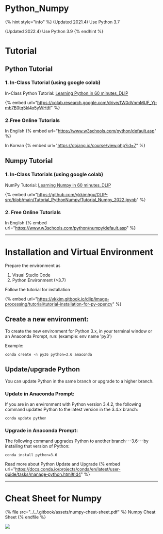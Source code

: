 # Python\_Numpy

{% hint style="info" %}
(Updated 2021.4) Use Python 3.7

(Updated 2022.4) Use Python 3.9
{% endhint %}

# Tutorial

##  Python Tutorial


### 1. In-Class Tutorial (using google colab)

In-Class Python Tutorial: [Learning Python in 60 minutes\_DLIP](https://colab.research.google.com/drive/1W0dVnmMUF\_Yj-mb7B0tq5kl4x5yWHtff)

{% embed url="https://colab.research.google.com/drive/1W0dVnmMUF_Yj-mb7B0tq5kl4x5yWHtff" %}


### 2.Free Online Tutorials
In English
{% embed url="https://www.w3schools.com/python/default.asp" %}

In Korean
{% embed url="https://dojang.io/course/view.php?id=7" %}



## Numpy Tutorial

### 1. In-Class Tutorials (using google colab)

NumPy Tutorial: [Learning Numpy in 60 minutes\_DLIP](https://github.com/ykkimhgu/DLIP-src/blob/main/Tutorial\_PythonNumpy/Tutorial\_Numpy\_2022.ipynb)

{% embed url="https://github.com/ykkimhgu/DLIP-src/blob/main/Tutorial_PythonNumpy/Tutorial_Numpy_2022.ipynb" %}

### 2. Free Online Tutorials
In English
{% embed url="https://www.w3schools.com/python/numpy/default.asp" %}


***

# Installation and Virtual Environment 
Prepare the environment as

1. Visual Studio Code
2. Python Environment (>3.7)

Follow the tutorial for installation

{% embed url="https://ykkim.gitbook.io/dlip/image-processing/tutorial/tutorial-installation-for-py-opencv" %}

## Create a new environment:

To create the new environment for Python 3.x, in your terminal window or an Anaconda Prompt, run: (example: env name 'py3')

Example:
```
conda create -n py36 python=3.6 anaconda
```

## Update/upgrade Python
You can update Python in the same branch or upgrade to a higher branch.

### Update in Anaconda Prompt: 
If you are in an environment with Python version 3.4.2, the following command updates Python to the latest version in the 3.4.x branch:

```
conda update python
```


### Upgrade in Anaconda Prompt: 

The following command upgrades Python to another branch---3.6---by installing that version of Python:

```
conda install python=3.6
```


Read more about Python Update and Upgrade
{% embed url="https://docs.conda.io/projects/conda/en/latest/user-guide/tasks/manage-python.html#id4" %}



***
# Cheat Sheet for Numpy


{% file src="../../.gitbook/assets/numpy-cheat-sheet.pdf" %}
Numpy Cheat Sheet
{% endfile %}

![](<../../.gitbook/assets/image (79).png>)
